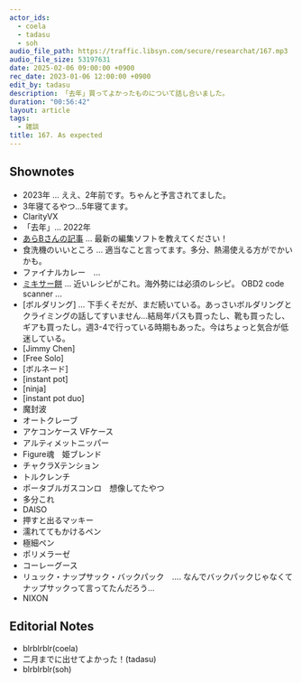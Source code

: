 ```yaml
---
actor_ids:
  - coela
  - tadasu
  - soh
audio_file_path: https://traffic.libsyn.com/secure/researchat/167.mp3 
audio_file_size: 53197631
date: 2025-02-06 09:00:00 +0900
rec_date: 2023-01-06 12:00:00 +0900
edit_by: tadasu
description: 「去年」買ってよかったものについて話し合いました。
duration: "00:56:42"
layout: article
tags:
  - 雑談
title: 167. As expected
---
```


## Shownotes
- 2023年 ... ええ、2年前です。ちゃんと予言されてました。
- 3年寝てるやつ...5年寝てます。
- ClarityVX
- 「去年」... 2022年
- [あらBさんの記事](https://note.com/arkb/n/ne7eb81e2aa27 ) ... 最新の編集ソフトを教えてください！
- 食洗機のいいところ ... 適当なこと言ってます。多分、熱湯使える方がでかいかも。　
- ファイナルカレー　... 
- [ミキサー餅](https://cookpad.com/jp/recipes/19399894-%E3%83%9F%E3%82%AD%E3%82%B5%E3%83%BC%E3%81%A8%E3%83%AC%E3%83%B3%E3%82%B8%E3%81%A7%E7%B0%A1%E5%8D%98%E3%81%8A%E9%A4%85) ... 近いレシピがこれ。海外勢には必須のレシピ。
OBD2 code scanner ... 
- [ボルダリング] ... 下手くそだが、まだ続いている。あっさいボルダリングとクライミングの話してすいません...結局年パスも買ったし、靴も買ったし、ギアも買ったし。週3-4で行っている時期もあった。今はちょっと気合が低迷している。
- [Jimmy Chen]
- [Free Solo]
- [ボルネード]
- [instant pot]
- [ninja]
- [instant pot duo]
- 魔封波
- オートクレーブ
- アケコンケース VFケース
- アルティメットニッパー
- Figure魂　姫ブレンド　
- チャクラXテンション
- トルクレンチ
- ポータブルガスコンロ　想像してたやつ
- 多分これ
- DAISO
- 押すと出るマッキー
- 濡れててもかけるペン
- 極細ペン
- ポリメラーゼ
- コーレーグース
- リュック・ナップサック・バックパック　.... なんでバックパックじゃなくてナップサックって言ってたんだろう...
- NIXON

## Editorial Notes
- blrblrblr(coela)
- 二月までに出せてよかった！(tadasu)
- blrblrblr(soh)

